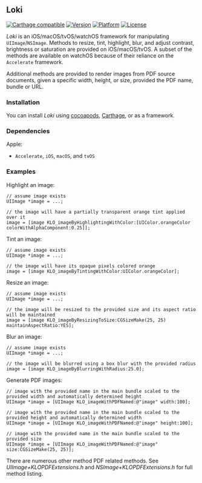 ## Loki

[![Carthage compatible](https://img.shields.io/badge/Carthage-compatible-4BC51D.svg?style=flat)](https://github.com/Carthage/Carthage)
[![Version](http://img.shields.io/cocoapods/v/Loki.svg)](http://cocoapods.org/?q=Loki)
[![Platform](http://img.shields.io/cocoapods/p/Loki.svg)]()
[![License](http://img.shields.io/cocoapods/l/Loki.svg)](https://github.com/Kosoku/Loki/blob/master/license.txt)

*Loki* is an iOS/macOS/tvOS/watchOS framework for manipulating `UIImage`/`NSImage`. Methods to resize, tint, highlight, blur, and adjust contrast, brightness or saturation are provided on iOS/macOS/tvOS. A subset of the methods are available on watchOS because of their reliance on the `Accelerate` framework.

Additional methods are provided to render images from PDF source documents, given a specific width, height, or size, provided the PDF name, bundle or URL.

### Installation

You can install *Loki* using [cocoapods](https://cocoapods.org/), [Carthage](https://github.com/Carthage/Carthage), or as a framework.

### Dependencies

Apple:

- `Accelerate`, `iOS`, `macOS`, and `tvOS`

### Examples

Highlight an image:

```objc
// assume image exists
UIImage *image = ...;

// the image will have a partially transparent orange tint applied over it
image = [image KLO_imageByHighlightingWithColor:[UIColor.orangeColor colorWithAlphaComponent:0.25]];
```

Tint an image:

```objc
// assume image exists
UIImage *image = ...;

// the image will have its opaque pixels colored orange
image = [image KLO_imageByTintingWithColor:UIColor.orangeColor];
```

Resize an image:

```objc
// assume image exists
UIImage *image = ...;

// the image will be resized to the provided size and its aspect ratio will be maintained
image = [image KLO_imageByResizingToSize:CGSizeMake(25, 25) maintainAspectRatio:YES];
```

Blur an image:

```objc
// assume image exists
UIImage *image = ...;

// the image will be blurred using a box blur with the provided radius
image = [image KLO_imageByBlurringWithRadius:25.0];
```

Generate PDF images:

```objc
// image with the provided name in the main bundle scaled to the provided width and automatically determined height
UIImage *image = [UIImage KLO_imageWithPDFNamed:@"image" width:100];
```

```objc
// image with the provided name in the main bundle scaled to the provided height and automatically determined width
UIImage *image = [UIImage KLO_imageWithPDFNamed:@"image" height:100];
```

```objc
// image with the provided name in the main bundle scaled to the provided size
UIImage *image = [UIImage KLO_imageWithPDFNamed:@"image" size:CGSizeMake(25, 25)];
```

There are numerous other method PDF related methods. See *UIImage+KLOPDFExtensions.h* and *NSImage+KLOPDFExtensions.h* for full method listing.